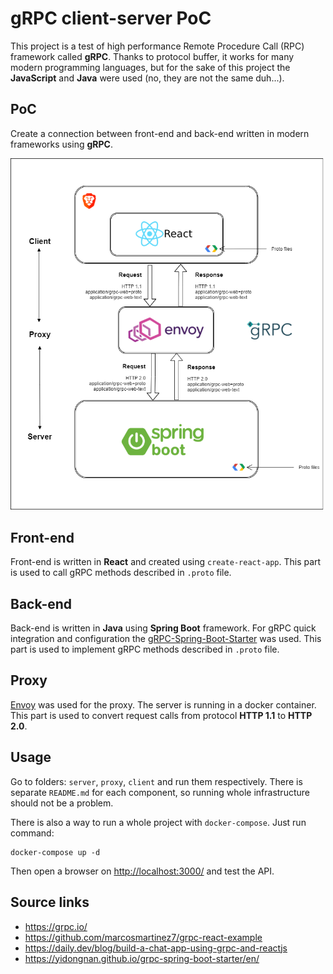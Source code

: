 
# gRPC client-server PoC
This project is a test of high performance Remote Procedure Call (RPC) framework called **gRPC**. Thanks to protocol buffer, it works for many modern programming languages, but for the sake of this project the **JavaScript** and **Java** were used (no, they are not the same duh...). 
  


## PoC
Create a connection between front-end and back-end written in 
modern frameworks using **gRPC**. 

![gRPC-client-server-PoC](documentation/flow-diagram-final.png)

## Front-end
Front-end is written in **React** and created using `create-react-app`. 
This part is used to call gRPC methods described in `.proto` file.

## Back-end
Back-end is written in **Java** using **Spring Boot** framework. 
For gRPC quick integration and configuration the [gRPC-Spring-Boot-Starter](https://yidongnan.github.io/grpc-spring-boot-starter/en/)
was used. This part is used to implement gRPC methods described in `.proto` file.

## Proxy
[Envoy](https://www.envoyproxy.io/) was used for the proxy. The server is running in a docker container. 
This part is used to convert request calls from protocol **HTTP 1.1** to **HTTP 2.0**.

## Usage
Go to folders: `server`, `proxy`, `client` and run them respectively. There is separate `README.md` for each component, so running whole infrastructure should not be a problem.

There is also a way to run a whole project with `docker-compose`. Just run command:

    docker-compose up -d

Then open a browser on [http://localhost:3000/](http://localhost:3000/) and test the API. 

## Source links
* https://grpc.io/
* https://github.com/marcosmartinez7/grpc-react-example
* https://daily.dev/blog/build-a-chat-app-using-grpc-and-reactjs
* https://yidongnan.github.io/grpc-spring-boot-starter/en/